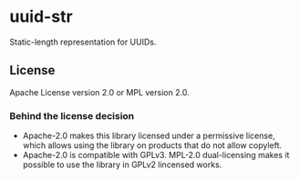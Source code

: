 # uuid-str

Static-length representation for UUIDs.

## License

Apache License version 2.0 or MPL version 2.0.

### Behind the license decision

- Apache-2.0 makes this library licensed under a permissive license, which allows using the library on products that do not allow copyleft.
- Apache-2.0 is compatible with GPLv3. MPL-2.0 dual-licensing makes it possible to use the library in GPLv2 lincensed works.
